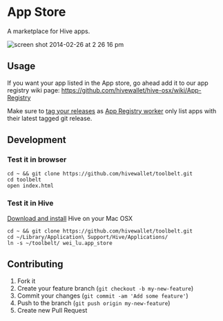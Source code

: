 # App Store

A marketplace for Hive apps.

![screen shot 2014-02-26 at 2 26 16 pm](https://f.cloud.github.com/assets/412533/2267157/fdcbd2e0-9eae-11e3-892a-f43c837e7469.png)

## Usage

If you want your app listed in the App store, go ahead add it to our app registry wiki page: https://github.com/hivewallet/hive-osx/wiki/App-Registry

Make sure to [tag your releases](http://git-scm.com/book/en/Git-Basics-Tagging) as [App Registry worker](https://github.com/hivewallet/app-registry) only list apps with their latest tagged git release.

## Development

### Test it in browser

    cd ~ && git clone https://github.com/hivewallet/toolbelt.git
    cd toolbelt
    open index.html

### Test it in Hive

[Download and install](http://hivewallet.com/) Hive on your Mac OSX

    cd ~ && git clone https://github.com/hivewallet/toolbelt.git
    cd ~/Library/Application\ Support/Hive/Applications/
    ln -s ~/toolbelt/ wei_lu.app_store

## Contributing

1. Fork it
2. Create your feature branch (`git checkout -b my-new-feature`)
3. Commit your changes (`git commit -am 'Add some feature'`)
4. Push to the branch (`git push origin my-new-feature`)
5. Create new Pull Request
